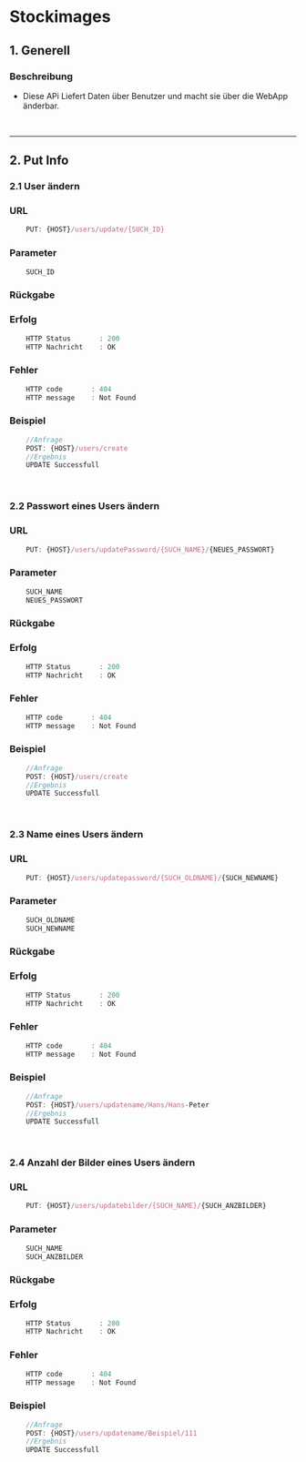 # Stockimages

## 1. Generell

### Beschreibung

- Diese APi Liefert Daten über Benutzer und macht sie über die WebApp änderbar. 

&nbsp;

----
## 2. Put Info
### 2.1 User ändern
### URL
```javaScript
    PUT: {HOST}/users/update/{SUCH_ID}
```
### Parameter
```javaScript
    SUCH_ID   
```

### Rückgabe
### Erfolg

```javascript
    HTTP Status       : 200
    HTTP Nachricht    : OK
```
### Fehler
```javascript
    HTTP code       : 404
    HTTP message    : Not Found
```
### Beispiel
```javascript
    //Anfrage
    POST: {HOST}/users/create
    //Ergebnis
    UPDATE Successfull
```
&nbsp;
### 2.2 Passwort eines Users ändern
### URL
```javaScript
    PUT: {HOST}/users/updatePassword/{SUCH_NAME}/{NEUES_PASSWORT}
```
### Parameter
```javaScript
    SUCH_NAME        
    NEUES_PASSWORT  
```

### Rückgabe
### Erfolg
```javascript
    HTTP Status       : 200
    HTTP Nachricht    : OK
```
### Fehler
```javascript
    HTTP code       : 404
    HTTP message    : Not Found
```
### Beispiel
```javascript
    //Anfrage
    POST: {HOST}/users/create
    //Ergebnis
    UPDATE Successfull
```
&nbsp;
### 2.3 Name eines Users ändern
### URL
```javaScript
    PUT: {HOST}/users/updatepassword/{SUCH_OLDNAME}/{SUCH_NEWNAME}
```
### Parameter
```javaScript
    SUCH_OLDNAME       
    SUCH_NEWNAME        
```

### Rückgabe
### Erfolg
```javascript
    HTTP Status       : 200
    HTTP Nachricht    : OK
```
### Fehler
```javascript
    HTTP code       : 404
    HTTP message    : Not Found
```
### Beispiel
```javascript
    //Anfrage
    POST: {HOST}/users/updatename/Hans/Hans-Peter
    //Ergebnis
    UPDATE Successfull
```
&nbsp;
### 2.4 Anzahl der Bilder eines Users ändern
### URL
```javaScript
    PUT: {HOST}/users/updatebilder/{SUCH_NAME}/{SUCH_ANZBILDER}
```
### Parameter
```javaScript
    SUCH_NAME            
    SUCH_ANZBILDER        
```
### Rückgabe
### Erfolg
```javascript
    HTTP Status       : 200
    HTTP Nachricht    : OK
```
### Fehler
```javascript
    HTTP code       : 404
    HTTP message    : Not Found
```
### Beispiel
```javascript
    //Anfrage
    POST: {HOST}/users/updatename/Beispiel/111
    //Ergebnis
    UPDATE Successfull
```